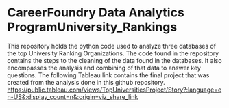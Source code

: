 # CareerFoundry Data Analytics ProgramUniversity_Rankings
This repository holds the python code used to analyze three databases of the top University Ranking Organizations.
The code found in the repository contains the steps to the cleaning of the data found in the databases. It also encompasses the analysis and combining of that data to answer key questions.
The following Tableau link contains the final project that was created from the analysis done in this github repository.
https://public.tableau.com/views/TopUniversitiesProject/Story?:language=en-US&:display_count=n&:origin=viz_share_link
